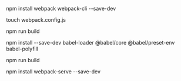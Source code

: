 npm install webpack webpack-cli --save-dev

touch webpack.config.js

npm run build

npm install --save-dev babel-loader @babel/core @babel/preset-env babel-polyfill

npm run build

npm install webpack-serve --save-dev
